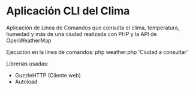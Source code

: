 # Aplicación CLI del Clima

Aplicación de Línea de Comandos que consulta el clima, temperatura, humedad y más de una ciudad realizada con PHP y la API de OpenWeatherMap

Ejecución en la línea de comandos:
php weather.php 'Ciudad a consultar'

Librerías usadas:
* GuzzleHTTP (Cliente web)
* Autoload
